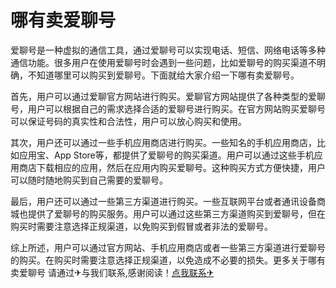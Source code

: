 # 哪有卖爱聊号

爱聊号是一种虚拟的通信工具，通过爱聊号可以实现电话、短信、网络电话等多种通信功能。很多用户在使用爱聊号时会遇到一些问题，比如爱聊号的购买渠道不明确，不知道哪里可以购买到爱聊号。下面就给大家介绍一下哪有卖爱聊号。

首先，用户可以通过爱聊官方网站进行购买。爱聊官方网站提供了各种类型的爱聊号，用户可以根据自己的需求选择合适的爱聊号进行购买。在官方网站购买爱聊号可以保证号码的真实性和合法性，用户可以放心购买和使用。

其次，用户还可以通过一些手机应用商店进行购买。一些知名的手机应用商店，比如应用宝、App Store等，都提供了爱聊号的购买渠道。用户可以通过这些手机应用商店下载相应的应用，然后在应用内购买爱聊号。这种购买方式方便快捷，用户可以随时随地购买到自己需要的爱聊号。

最后，用户还可以通过一些第三方渠道进行购买。一些互联网平台或者通讯设备商城也提供了爱聊号的购买服务。用户可以通过这些第三方渠道购买到爱聊号，但在购买时需要注意选择正规渠道，以免购买到假冒或者非法的爱聊号。

综上所述，用户可以通过官方网站、手机应用商店或者一些第三方渠道进行爱聊号的购买。在购买时需要注意选择正规渠道，以免造成不必要的损失。更多关于哪有卖爱聊号 请通过✈与我们联系,感谢阅读！[点我联系✈](https://blog.k02.cc)